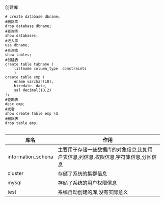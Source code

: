 创建库

```shell
# create database dbname;
#删除库
drop database dbname;
#查询库
show databases;
#进入库
use dbname;
#查询表
show tables;
#创建表
create table tabname (
	listname column_type  constraints
	)
create table emp (
	ename varchar(10),
	hiredate  date,
	sal decimal(10,2)
);
#查勘表
desc emp;
#或者
show create table emp \G
#删除表
drop table emp;


```

| 库名               | 作用                                                         |
| ------------------ | ------------------------------------------------------------ |
| information_schena | 主要用于存储一些数据库的对象信息,比如用户表信息,列信息,权限信息,字符集信息,分区信息 |
| cluster            | 存储了系统的集群信息                                         |
| mysql              | 存储了系统的用户权限信息                                     |
| test               | 系统自动创建的库,没有实际意义                                |

